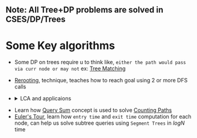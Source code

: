 ## Note: All Tree+DP problems are solved in CSES/DP/Trees

# Some Key algorithms
- Some DP on trees require u to think like, `either the path would pass via curr node or may not` ex: [Tree Matching ](/CP/some_preq/_06_cses/_02_DP/_02_Trees/_01_TreeMatching.java)
- [Rerooting](/CP/some_preq/_06_cses/_02_DP/_02_Trees/_04_TreeDistancesII.java), technique, teaches how to reach goal using 2 or more DFS calls
- <details>
  <summary>LCA and applicaions</summary>
  
  LCA and applications, solve from __05__to__07__, LCA dode is as below, also feel the importance of maintaining `parent[u][2^i]`,`level[u].

  ```java
  static void build_levels_and_initialize_parents(int u,int  par,int currLevl){
        level[u]=currLevl;
        for(int v:adj[u]){
            if(v!=par){
                up[v][0]=u;
                build_levels_and_initialize_parents(v, u, currLevl+1); 
            }
        }
    }

    static int get_lca(int u,int v){
        if(level[u]<level[v]){int temp=u;u=v;v=temp;}
        //i will bring u to same levelas that of v
        int k=level[u]-level[v];
        for(int i=0;i<=30;i++) if((k&(1<<i))!=0) if(u!=-1) u=up[u][i]; else break;
        if(u==v) return u;
        for(int i=30;i>=0;i--){
            if(up[u][i]!=-1){
                if(up[u][i]!=up[v][i]){
                    u=up[u][i];
                    v=up[v][i];
                }
            }
        }
        int lca=up[u][0];
        return lca;
    }
  ```
</details>

- Learn how [Query Sum](/CP/some_preq/_01_Queries/_01_query_SUM.java) concept is used to solve [Counting Paths](/CP/some_preq/_06_cses/_02_DP/_02_Trees/_08_CountingPaths.java)
- [Euler's Tour](/CP/some_preq/_06_cses/_02_DP/_02_Trees/_09_SubtreeQueries.java), learn how `entry time` and `exit time` computation for each node, can help us solve subtree queries using `Segment Trees` in $logN$ time